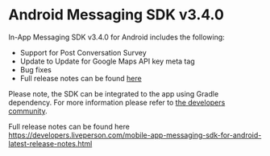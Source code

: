 # Android Messaging SDK v3.4.0

In-App Messaging SDK v3.4.0 for Android includes the following:
* Support for Post Conversation Survey
* Update to Update for Google Maps API key meta tag
* Bug fixes
* Full release notes can be found [here](https://s3-eu-west-1.amazonaws.com/ce-sr/Release+Notes/2018/Mobile+App+SDK/Mobile+App+SDK+v3.4+Release+Notes+-+Android.pdf)

Please note, the SDK can be integrated to the app using Gradle dependency. For more information please refer to [the developers community](https://developers.liveperson.com/android-quickstart.html).

Full release notes can be found here
https://developers.liveperson.com/mobile-app-messaging-sdk-for-android-latest-release-notes.html
